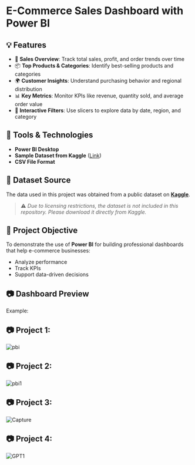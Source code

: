 #  E-Commerce Sales Dashboard with Power BI


## 💡 Features

- 📅 **Sales Overview**: Track total sales, profit, and order trends over time  
- 📦 **Top Products & Categories**: Identify best-selling products and categories  
- 🌍 **Customer Insights**: Understand purchasing behavior and regional distribution  
- 📊 **Key Metrics**: Monitor KPIs like revenue, quantity sold, and average order value  
- 🧭 **Interactive Filters**: Use slicers to explore data by date, region, and category  

## 🧰 Tools & Technologies

- **Power BI Desktop**  
- **Sample Dataset from Kaggle** ([Link](https://www.kaggle.com/))  
- **CSV File Format**

## 📁 Dataset Source

The data used in this project was obtained from a public dataset on **[Kaggle](https://www.kaggle.com/)**.  
> ⚠️ *Due to licensing restrictions, the dataset is not included in this repository. Please download it directly from Kaggle.*

## 🎯 Project Objective

To demonstrate the use of **Power BI** for building professional dashboards that help e-commerce businesses:
- Analyze performance
- Track KPIs
- Support data-driven decisions

## 📷 Dashboard Preview

Example:  
## 📷 Project 1:
![pbi](https://github.com/user-attachments/assets/e883ef05-e149-46d1-b6a5-96dce96963cd)
## 📷 Project 2:
![pbi1](https://github.com/user-attachments/assets/b4652634-44ce-4f77-a2a1-3c0f08e583b3)
## 📷 Project 3:
![Capture](https://github.com/user-attachments/assets/72a5b8b7-fd09-4d83-8fc2-026bdacb317c)

## 📷 Project 4:
![GPT1](https://github.com/user-attachments/assets/e6e59c30-9e61-45ad-a7e1-eb890fc221ce)


